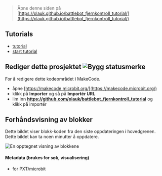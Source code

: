 
> Åpne denne siden på [https://olauk.github.io/battlebot_fjernkontroll_tutorial/](https://olauk.github.io/battlebot_fjernkontroll_tutorial/)

## Tutorials

* [tutorial](https://olauk.github.io/battlebot_fjernkontroll_tutorial/tutorial)
* [start tutorial](https://makecode.microbit.org/#tutorial:github:olauk/battlebot_fjernkontroll_tutorial/tutorial)

## Rediger dette prosjektet ![Bygg statusmerke](https://github.com/olauk/battlebot_fjernkontroll_tutorial/workflows/MakeCode/badge.svg)

For å redigere dette kodeområdet i MakeCode.

* åpne [https://makecode.microbit.org/](https://makecode.microbit.org/)
* klikk på **Importer** og så på **Importér URL**
* lim inn **https://github.com/olauk/battlebot_fjernkontroll_tutorial** og klikk på importér

## Forhåndsvisning av blokker

Dette bildet viser blokk-koden fra den siste oppdateringen i hovedgrenen.
Dette bildet kan ta noen minutter å oppdatere.

![En opptegnet visning av blokkene](https://github.com/olauk/battlebot_fjernkontroll_tutorial/raw/master/.github/makecode/blocks.png)

#### Metadata (brukes for søk, visualisering)

* for PXT/microbit
<script src="https://makecode.com/gh-pages-embed.js"></script><script>makeCodeRender("{{ site.makecode.home_url }}", "{{ site.github.owner_name }}/{{ site.github.repository_name }}");</script>
